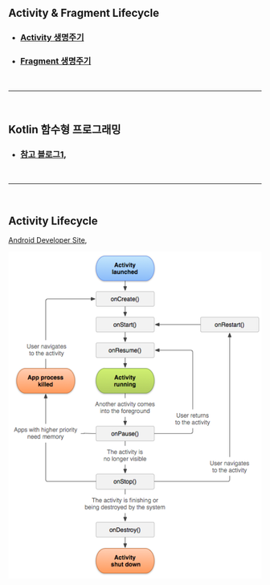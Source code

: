## Activity & Fragment Lifecycle
* ### [Activity 생명주기](#activity-lifecycle)
* ### [Fragment 생명주기](#fragment-lifecycle)

<br>

----

<br>

## Kotlin 함수형 프로그래밍
* ### [참고 블로그1](https://medium.com/@sket8993/kotlin-%ED%95%A8%EC%88%98%ED%98%95-%ED%94%84%EB%A1%9C%EA%B7%B8%EB%9E%98%EB%B0%8D-%EC%B4%88%EA%B0%84%EB%8B%A8-%EC%9D%B4%ED%95%B4%ED%95%98%EA%B8%B0-4dbf36dfc9a7),

<br>

----

<br>

## Activity Lifecycle

[Android Developer Site](https://developer.android.com/reference/android/app/Activity),

![Activity 생명주기](./activity_lifecycle_imgs/activity_lifecycle_diagram_1.png)